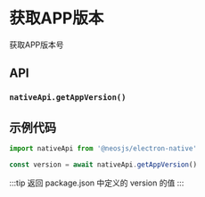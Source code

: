 # 获取APP版本 <BadgeTip text="异步" type="green"></BadgeTip>
获取APP版本号

## API
### `nativeApi.getAppVersion()`
### 

## 示例代码
```js
import nativeApi from '@neosjs/electron-native'

const version = await nativeApi.getAppVersion()
```
:::tip
返回 package.json 中定义的 version 的值
:::
